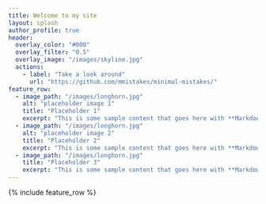 ```yaml
---
title: Welcome to my site
layout: splash
author_profile: true
header:
  overlay_color: "#000"
  overlay_filter: "0.5"
  overlay_image: "/images/skyline.jpg"
  actions:
    - label: "Take a look around"
      url: "https://github.com/mmistakes/minimal-mistakes/"
feature_row:
  - image_path: "/images/longhorn.jpg"
    alt: "placeholder image 1"
    title: "Placeholder 1"
    excerpt: "This is some sample content that goes here with **Markdown** formatting."
  - image_path: "/images/longhorn.jpg"
    alt: "placeholder image 2"
    title: "Placeholder 2"
    excerpt: "This is some sample content that goes here with **Markdown** formatting."
  - image_path: "/images/longhorn.jpg"
    title: "Placeholder 3"
    excerpt: "This is some sample content that goes here with **Markdown** formatting."
---
```


{% include feature_row %}
